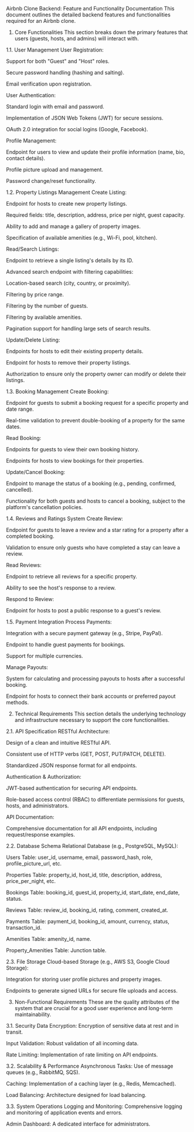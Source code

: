 Airbnb Clone Backend: Feature and Functionality Documentation
This document outlines the detailed backend features and functionalities required for an Airbnb clone.

1. Core Functionalities
This section breaks down the primary features that users (guests, hosts, and admins) will interact with.

1.1. User Management
User Registration:

Support for both "Guest" and "Host" roles.

Secure password handling (hashing and salting).

Email verification upon registration.

User Authentication:

Standard login with email and password.

Implementation of JSON Web Tokens (JWT) for secure sessions.

OAuth 2.0 integration for social logins (Google, Facebook).

Profile Management:

Endpoint for users to view and update their profile information (name, bio, contact details).

Profile picture upload and management.

Password change/reset functionality.

1.2. Property Listings Management
Create Listing:

Endpoint for hosts to create new property listings.

Required fields: title, description, address, price per night, guest capacity.

Ability to add and manage a gallery of property images.

Specification of available amenities (e.g., Wi-Fi, pool, kitchen).

Read/Search Listings:

Endpoint to retrieve a single listing's details by its ID.

Advanced search endpoint with filtering capabilities:

Location-based search (city, country, or proximity).

Filtering by price range.

Filtering by the number of guests.

Filtering by available amenities.

Pagination support for handling large sets of search results.

Update/Delete Listing:

Endpoints for hosts to edit their existing property details.

Endpoint for hosts to remove their property listings.

Authorization to ensure only the property owner can modify or delete their listings.

1.3. Booking Management
Create Booking:

Endpoint for guests to submit a booking request for a specific property and date range.

Real-time validation to prevent double-booking of a property for the same dates.

Read Booking:

Endpoints for guests to view their own booking history.

Endpoints for hosts to view bookings for their properties.

Update/Cancel Booking:

Endpoint to manage the status of a booking (e.g., pending, confirmed, cancelled).

Functionality for both guests and hosts to cancel a booking, subject to the platform's cancellation policies.

1.4. Reviews and Ratings System
Create Review:

Endpoint for guests to leave a review and a star rating for a property after a completed booking.

Validation to ensure only guests who have completed a stay can leave a review.

Read Reviews:

Endpoint to retrieve all reviews for a specific property.

Ability to see the host's response to a review.

Respond to Review:

Endpoint for hosts to post a public response to a guest's review.

1.5. Payment Integration
Process Payments:

Integration with a secure payment gateway (e.g., Stripe, PayPal).

Endpoint to handle guest payments for bookings.

Support for multiple currencies.

Manage Payouts:

System for calculating and processing payouts to hosts after a successful booking.

Endpoint for hosts to connect their bank accounts or preferred payout methods.

2. Technical Requirements
This section details the underlying technology and infrastructure necessary to support the core functionalities.

2.1. API Specification
RESTful Architecture:

Design of a clean and intuitive RESTful API.

Consistent use of HTTP verbs (GET, POST, PUT/PATCH, DELETE).

Standardized JSON response format for all endpoints.

Authentication & Authorization:

JWT-based authentication for securing API endpoints.

Role-based access control (RBAC) to differentiate permissions for guests, hosts, and administrators.

API Documentation:

Comprehensive documentation for all API endpoints, including request/response examples.

2.2. Database Schema
Relational Database (e.g., PostgreSQL, MySQL):

Users Table: user_id, username, email, password_hash, role, profile_picture_url, etc.

Properties Table: property_id, host_id, title, description, address, price_per_night, etc.

Bookings Table: booking_id, guest_id, property_id, start_date, end_date, status.

Reviews Table: review_id, booking_id, rating, comment, created_at.

Payments Table: payment_id, booking_id, amount, currency, status, transaction_id.

Amenities Table: amenity_id, name.

Property_Amenities Table: Junction table.

2.3. File Storage
Cloud-based Storage (e.g., AWS S3, Google Cloud Storage):

Integration for storing user profile pictures and property images.

Endpoints to generate signed URLs for secure file uploads and access.

3. Non-Functional Requirements
These are the quality attributes of the system that are crucial for a good user experience and long-term maintainability.

3.1. Security
Data Encryption: Encryption of sensitive data at rest and in transit.

Input Validation: Robust validation of all incoming data.

Rate Limiting: Implementation of rate limiting on API endpoints.

3.2. Scalability & Performance
Asynchronous Tasks: Use of message queues (e.g., RabbitMQ, SQS).

Caching: Implementation of a caching layer (e.g., Redis, Memcached).

Load Balancing: Architecture designed for load balancing.

3.3. System Operations
Logging and Monitoring: Comprehensive logging and monitoring of application events and errors.

Admin Dashboard: A dedicated interface for administrators.
